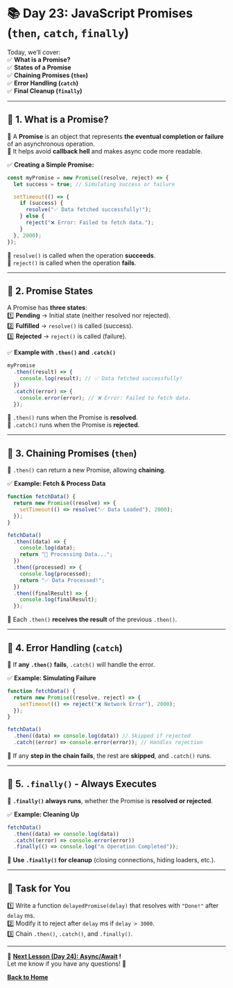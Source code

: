 # **📚 Day 23: JavaScript Promises (`then`, `catch`, `finally`)**  

Today, we’ll cover:  
✅ **What is a Promise?**  
✅ **States of a Promise**  
✅ **Chaining Promises (`then`)**  
✅ **Error Handling (`catch`)**  
✅ **Final Cleanup (`finally`)**  

---

## **🔹 1. What is a Promise?**  
📌 A **Promise** is an object that represents **the eventual completion or failure** of an asynchronous operation.  
📌 It helps avoid **callback hell** and makes async code more readable.  

✅ **Creating a Simple Promise:**  
```js
const myPromise = new Promise((resolve, reject) => {
  let success = true; // Simulating success or failure

  setTimeout(() => {
    if (success) {
      resolve("✅ Data fetched successfully!");
    } else {
      reject("❌ Error: Failed to fetch data.");
    }
  }, 2000);
});
```
🔹 `resolve()` is called when the operation **succeeds**.  
🔹 `reject()` is called when the operation **fails**.  

---

## **🔹 2. Promise States**  
A Promise has **three states**:  
1️⃣ **Pending** → Initial state (neither resolved nor rejected).  
2️⃣ **Fulfilled** → `resolve()` is called (success).  
3️⃣ **Rejected** → `reject()` is called (failure).  

✅ **Example with `.then()` and `.catch()`**  
```js
myPromise
  .then((result) => {
    console.log(result); // ✅ Data fetched successfully!
  })
  .catch((error) => {
    console.error(error); // ❌ Error: Failed to fetch data.
  });
```
🔹 `.then()` runs when the Promise is **resolved**.  
🔹 `.catch()` runs when the Promise is **rejected**.  

---

## **🔹 3. Chaining Promises (`then`)**  
📌 `.then()` can return a new Promise, allowing **chaining**.  

✅ **Example: Fetch & Process Data**  
```js
function fetchData() {
  return new Promise((resolve) => {
    setTimeout(() => resolve("✅ Data Loaded"), 2000);
  });
}

fetchData()
  .then((data) => {
    console.log(data);
    return "🔄 Processing Data...";
  })
  .then((processed) => {
    console.log(processed);
    return "✅ Data Processed!";
  })
  .then((finalResult) => {
    console.log(finalResult);
  });
```
🔹 Each `.then()` **receives the result** of the previous `.then()`.  

---

## **🔹 4. Error Handling (`catch`)**  
📌 If **any `.then()` fails**, `.catch()` will handle the error.  

✅ **Example: Simulating Failure**  
```js
function fetchData() {
  return new Promise((resolve, reject) => {
    setTimeout(() => reject("❌ Network Error"), 2000);
  });
}

fetchData()
  .then((data) => console.log(data)) // Skipped if rejected
  .catch((error) => console.error(error)); // Handles rejection
```
🔹 If any **step in the chain fails**, the rest are **skipped**, and `.catch()` runs.  

---

## **🔹 5. `.finally()` - Always Executes**  
📌 **`.finally()` always runs**, whether the Promise is **resolved or rejected**.  

✅ **Example: Cleaning Up**  
```js
fetchData()
  .then((data) => console.log(data))
  .catch((error) => console.error(error))
  .finally(() => console.log("🔚 Operation Completed"));
```
🔹 **Use `.finally()` for cleanup** (closing connections, hiding loaders, etc.).  

---

## **📝 Task for You**  
1️⃣ Write a function `delayedPromise(delay)` that resolves with `"Done!"` after `delay` ms.  
2️⃣ Modify it to reject after `delay` ms if `delay > 3000`.  
3️⃣ Chain `.then()`, `.catch()`, and `.finally()`.  

---

🎯 **[Next Lesson (Day 24): Async/Await](../day_24/) !**  
Let me know if you have any questions! 🚀

[**Back to Home**](../../../)